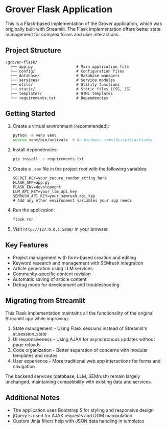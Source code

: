 # Grover Flask Application

This is a Flask-based implementation of the Grover application, which was originally built with Streamlit. The Flask implementation offers better state management for complex forms and user interactions.

## Project Structure

```
/grover-flask/
  ├── app.py                   # Main application file
  ├── config/                  # Configuration files
  ├── database/                # Database managers
  ├── services/                # Service modules
  ├── utils/                   # Utility functions
  ├── static/                  # Static files (CSS, JS)
  ├── templates/               # HTML templates
  └── requirements.txt         # Dependencies
```

## Getting Started

1. Create a virtual environment (recommended):
   ```bash
   python -m venv venv
   source venv/bin/activate  # On Windows: venv\Scripts\activate
   ```

2. Install dependencies:
   ```bash
   pip install -r requirements.txt
   ```

3. Create a `.env` file in the project root with the following variables:
   ```
   SECRET_KEY=your_secure_random_string_here
   FLASK_APP=app.py
   FLASK_ENV=development
   LLM_API_KEY=your_llm_api_key
   SEMRUSH_API_KEY=your_semrush_api_key
   # Add any other environment variables your app needs
   ```

4. Run the application:
   ```bash
   flask run
   ```

5. Visit `http://127.0.0.1:5000/` in your browser.

## Key Features

- Project management with form-based creation and editing
- Keyword research and management with SEMrush integration
- Article generation using LLM services
- Community-specific content revision
- Automatic saving of article content
- Debug mode for development and troubleshooting

## Migrating from Streamlit

This Flask implementation maintains all the functionality of the original Streamlit app while improving:

1. State management - Using Flask sessions instead of Streamlit's st.session_state
2. UI responsiveness - Using AJAX for asynchronous updates without page reloads
3. Code organization - Better separation of concerns with modular templates and routes
4. User experience - More traditional web app interactions for forms and navigation

The backend services (database, LLM, SEMrush) remain largely unchanged, maintaining compatibility with existing data and services.

## Additional Notes

- The application uses Bootstrap 5 for styling and responsive design
- jQuery is used for AJAX requests and DOM manipulation
- Custom Jinja filters help with JSON data handling in templates